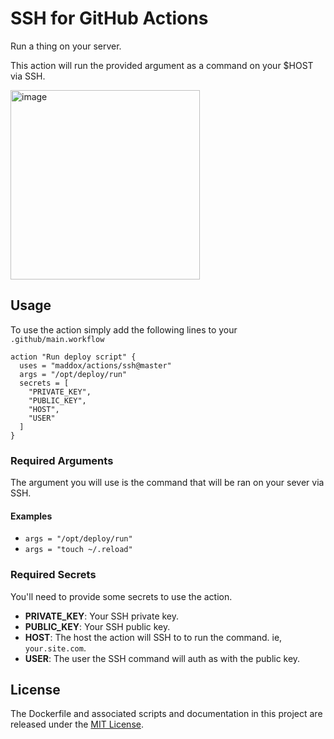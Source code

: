 # SSH for GitHub Actions

Run a thing on your server.

This action will run the provided argument as a command on your $HOST via SSH.

<img width="303" alt="image" src="https://user-images.githubusercontent.com/260/47310459-3eb48a80-d605-11e8-867f-702182404b51.png">

## Usage

To use the action simply add the following lines to your `.github/main.workflow`

```
action "Run deploy script" {
  uses = "maddox/actions/ssh@master"
  args = "/opt/deploy/run"
  secrets = [
    "PRIVATE_KEY",
    "PUBLIC_KEY",
    "HOST",
    "USER"
  ]
}
```

### Required Arguments

The argument you will use is the command that will be ran on your sever via SSH.

#### Examples

* ```args = "/opt/deploy/run"```
* ```args = "touch ~/.reload"```

### Required Secrets

You'll need to provide some secrets to use the action.

* **PRIVATE_KEY**: Your SSH private key.
* **PUBLIC_KEY**: Your SSH public key.
* **HOST**: The host the action will SSH to to run the command. ie, `your.site.com`.
* **USER**: The user the SSH command will auth as with the public key.

## License

The Dockerfile and associated scripts and documentation in this project are released under the [MIT License](LICENSE).
